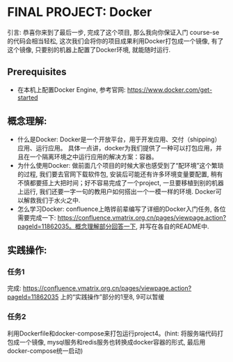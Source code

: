 # FINAL PROJECT: Docker

引言: 恭喜你来到了最后一步, 完成了这个项目, 那么我向你保证入门 course-se 的代码会相当轻松, 这次我们会将你的项目成果利用Docker打包成一个镜像, 有了这个镜像, 只要别的机器上配置了Docker环境, 就能随时运行.  
## Prerequisites
- 在本机上配置Docker Engine, 参考官网: https://www.docker.com/get-started


## 概念理解:
- 什么是Docker: Docker是一个开放平台，用于开发应用、交付（shipping）应用、运行应用。 具体一点讲，docker为我们提供了一种可以打包应用，并且在一个隔离环境之中运行应用的解决方案：容器。
- 为什么使用Docker: 做前面几个项目的时候大家也感受到了“配环境”这个繁琐的过程, 我们要去官网下载软件包, 安装后可能还有许多环境变量要配置, 稍有不慎都要搭上大把时间；好不容易完成了一个project, 一旦要移植到别的机器上运行, 我们还要一字一句的教用户如何搭出一个一模一样的环境. Docker可以解救我们于水火之中. 
- 怎么学习Docker: confluence上皓铧前辈编写了详细的Docker入门任务, 各位需要完成一下: https://confluence.vmatrix.org.cn/pages/viewpage.action?pageId=11862035。概念理解部分回答一下, 并写在各自的README中.


## 实践操作:
### 任务1
完成: https://confluence.vmatrix.org.cn/pages/viewpage.action?pageId=11862035 上的“实践操作”部分的1至8, 9可以暂缓

### 任务2
利用Dockerfile和docker-compose来打包运行project4。(hint: 将服务端代码打包成一个镜像, mysql服务和redis服务也转换成docker容器的形式, 最后用docker-compose统一启动)


